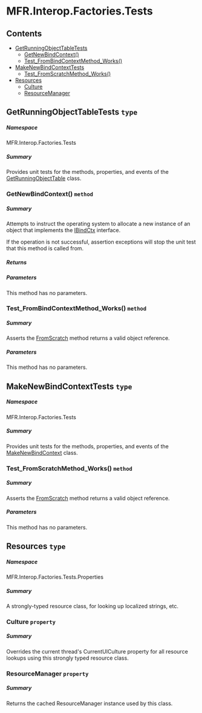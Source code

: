<a name='assembly'></a>
# MFR.Interop.Factories.Tests

## Contents

- [GetRunningObjectTableTests](#T-MFR-Objects-Interop-Factories-Tests-GetRunningObjectTableTests 'MFR.Interop.Factories.Tests.GetRunningObjectTableTests')
  - [GetNewBindContext()](#M-MFR-Objects-Interop-Factories-Tests-GetRunningObjectTableTests-GetNewBindContext 'MFR.Interop.Factories.Tests.GetRunningObjectTableTests.GetNewBindContext')
  - [Test_FromBindContextMethod_Works()](#M-MFR-Objects-Interop-Factories-Tests-GetRunningObjectTableTests-Test_FromBindContextMethod_Works 'MFR.Interop.Factories.Tests.GetRunningObjectTableTests.Test_FromBindContextMethod_Works')
- [MakeNewBindContextTests](#T-MFR-Objects-Interop-Factories-Tests-MakeNewBindContextTests 'MFR.Interop.Factories.Tests.MakeNewBindContextTests')
  - [Test_FromScratchMethod_Works()](#M-MFR-Objects-Interop-Factories-Tests-MakeNewBindContextTests-Test_FromScratchMethod_Works 'MFR.Interop.Factories.Tests.MakeNewBindContextTests.Test_FromScratchMethod_Works')
- [Resources](#T-MFR-Objects-Interop-Factories-Tests-Properties-Resources 'MFR.Interop.Factories.Tests.Properties.Resources')
  - [Culture](#P-MFR-Objects-Interop-Factories-Tests-Properties-Resources-Culture 'MFR.Interop.Factories.Tests.Properties.Resources.Culture')
  - [ResourceManager](#P-MFR-Objects-Interop-Factories-Tests-Properties-Resources-ResourceManager 'MFR.Interop.Factories.Tests.Properties.Resources.ResourceManager')

<a name='T-MFR-Objects-Interop-Factories-Tests-GetRunningObjectTableTests'></a>
## GetRunningObjectTableTests `type`

##### Namespace

MFR.Interop.Factories.Tests

##### Summary

Provides unit tests for the methods, properties, and events of the
[GetRunningObjectTable](#T-MFR-Objects-GetRunningObjectTable 'MFR.GetRunningObjectTable')
class.

<a name='M-MFR-Objects-Interop-Factories-Tests-GetRunningObjectTableTests-GetNewBindContext'></a>
### GetNewBindContext() `method`

##### Summary

Attempts to instruct the operating system to allocate a new instance
of an object that implements the
[IBindCtx](http://msdn.microsoft.com/query/dev14.query?appId=Dev14IDEF1&l=EN-US&k=k:System.Runtime.InteropServices.ComTypes.IBindCtx 'System.Runtime.InteropServices.ComTypes.IBindCtx')
interface.



If the operation is not successful, assertion exceptions will stop
the unit test that this method is called from.

##### Returns



##### Parameters

This method has no parameters.

<a name='M-MFR-Objects-Interop-Factories-Tests-GetRunningObjectTableTests-Test_FromBindContextMethod_Works'></a>
### Test_FromBindContextMethod_Works() `method`

##### Summary

Asserts the
[FromScratch](#M-MFR-Objects-MakeNewBindContext-FromScratch 'MFR.MakeNewBindContext.FromScratch')
method returns
a valid object reference.

##### Parameters

This method has no parameters.

<a name='T-MFR-Objects-Interop-Factories-Tests-MakeNewBindContextTests'></a>
## MakeNewBindContextTests `type`

##### Namespace

MFR.Interop.Factories.Tests

##### Summary

Provides unit tests for the methods, properties, and events of the
[MakeNewBindContext](#T-MFR-Objects-Interop-Factories-MakeNewBindContext 'MFR.Interop.Factories.MakeNewBindContext')
class.

<a name='M-MFR-Objects-Interop-Factories-Tests-MakeNewBindContextTests-Test_FromScratchMethod_Works'></a>
### Test_FromScratchMethod_Works() `method`

##### Summary

Asserts the
[FromScratch](#M-MFR-Objects-MakeNewBindContext-FromScratch 'MFR.MakeNewBindContext.FromScratch')
method returns a valid object reference.

##### Parameters

This method has no parameters.

<a name='T-MFR-Objects-Interop-Factories-Tests-Properties-Resources'></a>
## Resources `type`

##### Namespace

MFR.Interop.Factories.Tests.Properties

##### Summary

A strongly-typed resource class, for looking up localized strings, etc.

<a name='P-MFR-Objects-Interop-Factories-Tests-Properties-Resources-Culture'></a>
### Culture `property`

##### Summary

Overrides the current thread's CurrentUICulture property for all
  resource lookups using this strongly typed resource class.

<a name='P-MFR-Objects-Interop-Factories-Tests-Properties-Resources-ResourceManager'></a>
### ResourceManager `property`

##### Summary

Returns the cached ResourceManager instance used by this class.
